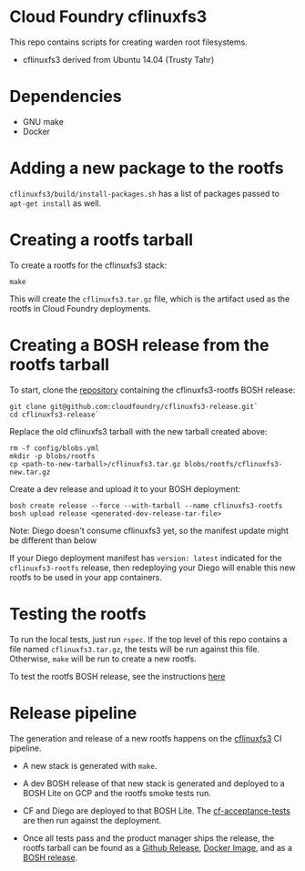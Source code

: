 Cloud Foundry cflinuxfs3
====================

This repo contains scripts for creating warden root filesystems.

* cflinuxfs3 derived from Ubuntu 14.04 (Trusty Tahr)

# Dependencies

* GNU make
* Docker

# Adding a new package to the rootfs

`cflinuxfs3/build/install-packages.sh` has a list of packages passed to `apt-get install` as well.

# Creating a rootfs tarball

To create a rootfs for the cflinuxfs3 stack:

```shell
make
```

This will create the `cflinuxfs3.tar.gz` file, which is the artifact used as the rootfs in Cloud Foundry deployments.

# Creating a BOSH release from the rootfs tarball

To start, clone the [repository](https://github.com/cloudfoundry/cflinuxfs3-release) containing the cflinuxfs3-rootfs BOSH release:

```shell
git clone git@github.com:cloudfoundry/cflinuxfs3-release.git`
cd cflinuxfs3-release`
```

Replace the old cflinuxfs3 tarball with the new tarball created above:

```shell
rm -f config/blobs.yml
mkdir -p blobs/rootfs
cp <path-to-new-tarball>/cflinuxfs3.tar.gz blobs/rootfs/cflinuxfs3-new.tar.gz
```

Create a dev release and upload it to your BOSH deployment:

```shell
bosh create release --force --with-tarball --name cflinuxfs3-rootfs
bosh upload release <generated-dev-release-tar-file>
```

Note: Diego doesn't consume cflinuxfs3 yet, so the manifest update might be different than below

If your Diego deployment manifest has `version: latest` indicated for the `cflinuxfs3-rootfs` release, then redeploying your Diego will enable this new rootfs to be used in your app containers.

# Testing the rootfs

To run the local tests, just run `rspec`. If the top level of this repo contains a file named `cflinuxfs3.tar.gz`, the tests will be run against this file. Otherwise, `make` will  be run to create a new rootfs.

To test the rootfs BOSH release, see the instructions [here](https://github.com/cloudfoundry/cflinuxfs3-release/blob/master/README.md)

# Release pipeline

The generation and release of a new rootfs happens on the [cflinuxfs3](https://buildpacks.ci.cf-app.com/pipelines/cflinuxfs3) CI pipeline.

* A new stack is generated with `make`.

* A dev BOSH release of that new stack is generated and deployed to a BOSH Lite on GCP and the rootfs smoke tests run.

* CF and Diego are deployed to that BOSH Lite. The [cf-acceptance-tests](https://github.com/cloudfoundry/cf-acceptance-tests) are then run against the deployment.

* Once all tests pass and the product manager ships the release, the rootfs tarball can be found as a [Github Release](https://github.com/cloudfoundry/cflinuxfs3/releases), [Docker Image](https://registry.hub.docker.com/u/cloudfoundry/cflinuxfs3/), and as a [BOSH release](https://github.com/cloudfoundry/cflinuxfs3-release).
